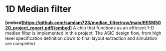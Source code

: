 # 1D Median filter

**[embed]https://github.com/samlam723/median_filter/raw/main/EESM5020_project_report.pdf[/embed]**
A chip that functions as an efficient 1-D median filter is implemented in this project. The ASIC design flow, from high level specification definition down to final layout extraction and simulation are completed.

